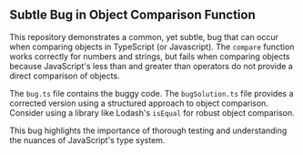 ## Subtle Bug in Object Comparison Function

This repository demonstrates a common, yet subtle, bug that can occur when comparing objects in TypeScript (or Javascript). The `compare` function works correctly for numbers and strings, but fails when comparing objects because JavaScript's less than and greater than operators do not provide a direct comparison of objects.

The `bug.ts` file contains the buggy code. The `bugSolution.ts` file provides a corrected version using a structured approach to object comparison.  Consider using a library like Lodash's `isEqual` for robust object comparison.

This bug highlights the importance of thorough testing and understanding the nuances of JavaScript's type system.